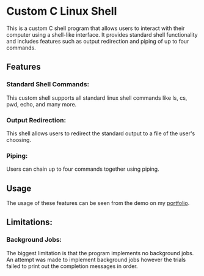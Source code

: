 # Custom C Linux Shell
This is a custom C shell program that allows users to interact with their computer using a shell-like interface. It provides standard shell functionality and includes features such as output redirection and 
piping of up to four commands.

## Features 

### Standard Shell Commands:  
This custom shell supports all standard linux shell commands like ls, cs, pwd, echo, and many more. 
### Output Redirection:   
This shell allows users to redirect the standard output to a file of the user's choosing.
### Piping:   
Users can chain up to four commands together using piping.

## Usage
The usage of these features can be seen from the demo on my [portfolio](https://ajaytalanki.github.io/portfolio/).

## Limitations:
### Background Jobs:
The biggest limitation is that the program implements no background jobs. An
attempt was made to implement background jobs however the trials failed to
print out the completion messages in order. 
